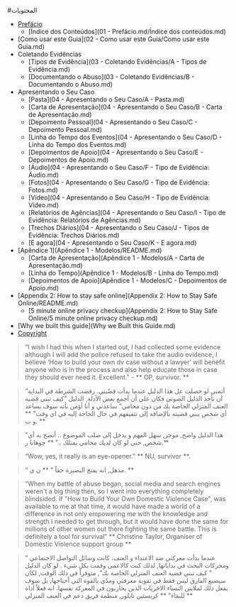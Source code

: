 #المحتويات

* [Prefácio](README.md)
    * [Índice dos Conteúdos](01 - Prefácio.md/Índice dos conteúdos.md)
* [Como usar este Guia](02 - Como usar este Guia/Como usar este Guia.md)
* Coletando Evidências
    * [Tipos de Evidência](03 - Coletando Evidências/A - Tipos de Evidência.md)
    * [Documentando o Abuso](03 - Coletando Evidências/B - Documentando o Abuso.md)
* Apresentando o Seu Caso
    * [Pasta](04 - Apresentando o Seu Caso/A - Pasta.md)
    * [Carta de Apresentação](04 - Apresentando o Seu Caso/B - Carta de Apresentação.md)
    * [Depoimento Pessoal](04 - Apresentando o Seu Caso/C - Depoimento Pessoal.md)
    * [Linha do Tempo dos Eventos](04 - Apresentando o Seu Caso/D - Linha do Tempo dos Eventos.md)
    * [Depoimentos de Apoio](04 - Apresentando o Seu Caso/E - Depoimentos de Apoio.md)
    * [Áudio](04 - Apresentando o Seu Caso/F - Tipo de Evidência: Áudio.md)
    * [Fotos](04 - Apresentando o Seu Caso/G - Tipo de Evidência: Fotos.md)
    * [Vídeo](04 - Apresentando o Seu Caso/H - Tipo de Evidência: Vídeo.md)
    * [Relatórios de Agências](04 - Apresentando o Seu Caso/I - Tipo de Evidência: Relatórios de Agências.md)
    * [Trechos Diários](04 - Apresentando o Seu Caso/J - Tipos de Evidência: Trechos Diários.md)
    * [E agora](04 - Apresentando o Seu Caso/K - E agora.md)
* [Apêndice 1](Apêndice 1 - Modelos/README.md)
    * [Carta de Apresentação](Apêndice 1 - Modelos/A - Carta de Apresentação.md)
    * [Linha do Tempo](Apêndice 1 - Modelos/B - Linha do Tempo.md)
    * [Depoimentos de Apoio](Apêndice 1 - Modelos/C - Depoimentos de Apoio.md)
* [Appendix 2: How to stay safe online](Appendix 2: How to Stay Safe Online/README.md)
    * [5 minute online privacy checkup](Appendix 2: How to Stay Safe Online/5 minute online privacy checkup.md)
* [Why we built this guide](Why we Built this Guide.md)
* [Copyright](Copyright.md)


> “I wish I had this when I started  out, I had collected some evidence although I will add the police refused to take the audio evidence, I believe ‘How to build your own dv case without a lawyer’ will benefit anyone who is in the process and also help educate those in case they should ever need it. Excellent." - ** OP, survivor. **

> “أتمنى لو حصلت عل هذا الدليل عندما بدأت قضّيتي. رفضت الشرطة في البداية أن تأخذ الدليل الصوتي فكان علي أن أجمع بعض الأدلة, الدليل "كيف تبني قضية العنف المنزلي الخاصة بك من دون محامي" ساعدني و أنا أؤمن بأنه سوف يساعد أي شخص يبني قضيته بالإضافة إلى تثقيفهم في حال الحاجة إليه في اي وقت" ** و ب. **


> "هذا الدليل واضح, موجز, سهل الفهم و يدخل إلى صلب الموضوع .. أنصح به أي شخص, حتى لو كان لديك محامي يمثلك .." ** جوهانا ر.**

> “Wow, yes, it really is an eye-opener.” ** NU, survivor **.

>“ مذهل, انه يفتح البصيرة حقاً " ** ن ي. **

> “When my battle of abuse began, social media and search engines weren't a big thing then, so I went into everything completely blindsided. If "How to Build Your Own Domestic Violence Case", was available to me at that time, it would have made a world of a difference in not only empowering me with the knowledge and strength I needed to get through, but it would have done the same for millions of other women out there fighting the same battle. This is definitely a tool for survival”
** Christine Taylor, Organiser of Domestic Violence support group **

> “ عندما بدأت معركتي ضد الاعتداء و العنف، كانت وسائل التواصل الاجتماعي ومحركات البحث في بداياتها, لذلك كنت كالاعمى وقمت بكل شيء . لو كان الدليل " كيف تبني فضية العنف المنزلي الخاصة بك", متوفراً في ذلك الوقت, لكان سيصنع الفارق ليس فقط في تقوية معرفتي ومدّي بالقوة التي أحتاجها, بل سوف يفعل ذلك لملايين النساء الاخريات الذين يحاربون في المعركة نفسها. انه فعلاً أداة للبقاء" ** كريستين تايلور, منطمة فريق دعم في العنف المنزلي **



